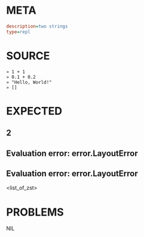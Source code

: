# META
~~~ini
description=two strings
type=repl
~~~
# SOURCE
~~~roc
» 1 + 1
» 0.1 + 0.2
» "Hello, World!"
» []
~~~
# EXPECTED
2
---
Evaluation error: error.LayoutError
---
Evaluation error: error.LayoutError
---
<list_of_zst>
# PROBLEMS
NIL
